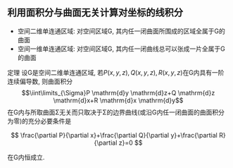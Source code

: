 ## 利用面积分与曲面无关计算对坐标的线积分

- 空间二维单连通区域: 对空间区域G, 其内任一闭曲面所围成的区域全属于G的曲面
- 空间一维单连通区域: 对空间区域G, 其内任一闭曲线总可以张成一片全属于G的曲面

定理 设G是空间二维单连通区域, 若$P(x,y,z),Q(x,y,z),R(x,y,z)$在G内具有一阶连续偏导数, 则曲面积分
$$\iint\limits_{\Sigma}P \mathrm{d}y \mathrm{d}z+Q \mathrm{d}z \mathrm{d}x+R \mathrm{d}x \mathrm{d}y$$
在G内与所取曲面Σ无关而只取决于Σ的边界曲线(或沿G内任一闭曲面的曲面积分为零)的充分必要条件是

$$
\frac{\partial P}{\partial x}+\frac{\partial Q}{\partial y}+\frac{\partial R}{\partial z}=0
$$

在G内恒成立.
